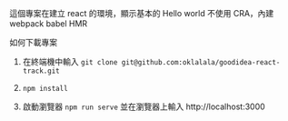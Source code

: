 這個專案在建立 react 的環境，顯示基本的 Hello world
不使用 CRA，內建 webpack babel HMR

如何下載專案

1. 在終端機中輸入
`git clone git@github.com:oklalala/goodidea-react-track.git`

2. `npm install`

3. 啟動瀏覽器
`npm run serve`
並在瀏覽器上輸入 http://localhost:3000


